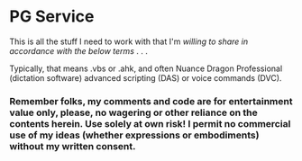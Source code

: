 # PG Service
This is all the stuff I need to work with that I'm *willing to share in accordance with the below terms* . . .

Typically, that means .vbs or .ahk, and often Nuance Dragon Professional (dictation software) advanced scripting (DAS) or voice commands (DVC).

### Remember folks, my comments and code are for entertainment value only, please, no wagering or other reliance on the contents herein.  Use solely at own risk!  I permit no commercial use of my ideas (whether expressions or embodiments) without my written consent.
